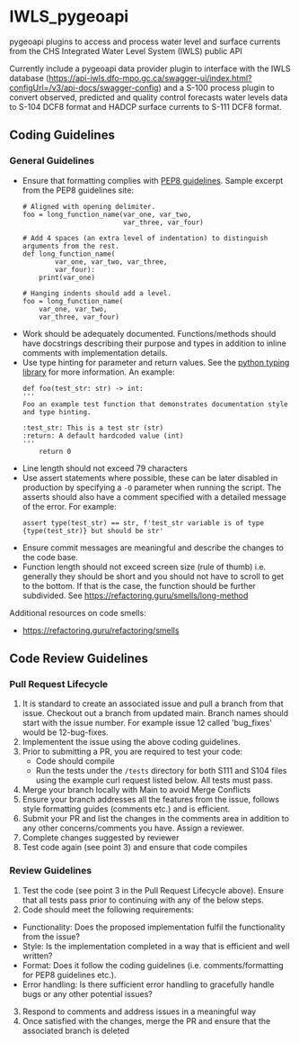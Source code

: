 # IWLS_pygeoapi

pygeoapi plugins to access and process water level and surface currents from the CHS Integrated Water Level System (IWLS) public API

Currently include a pygeoapi data provider plugin to interface with the IWLS database (https://api-iwls.dfo-mpo.gc.ca/swagger-ui/index.html?configUrl=/v3/api-docs/swagger-config) and a S-100 process plugin to convert observed, predicted and quality control forecasts water levels data to S-104 DCF8 format and HADCP surface currents to S-111 DCF8 format.


## Coding Guidelines

### General Guidelines
* Ensure that formatting complies with [PEP8 guidelines](https://peps.python.org/pep-0008/). Sample excerpt from the PEP8 guidelines site:
    ```
    # Aligned with opening delimiter.
    foo = long_function_name(var_one, var_two,
                             var_three, var_four)

    # Add 4 spaces (an extra level of indentation) to distinguish arguments from the rest.
    def long_function_name(
            var_one, var_two, var_three,
            var_four):
        print(var_one)

    # Hanging indents should add a level.
    foo = long_function_name(
        var_one, var_two,
        var_three, var_four)
    ```
* Work should be adequately documented. Functions/methods should have docstrings describing their purpose and types in addition to inline comments with implementation details.
* Use type hinting for parameter and return values. See the [python typing library](https://docs.python.org/3/library/typing.html) for more information. An example:
    ```
    def foo(test_str: str) -> int:
    '''
    Foo an example test function that demonstrates documentation style and type hinting.

    :test_str: This is a test str (str)
    :return: A default hardcoded value (int)
    '''
        return 0
    ```
* Line length should not exceed 79 characters
* Use assert statements where possible, these can be later disabled in production by specifying a `-O` parameter when running the script. The asserts should also have a comment specified with a detailed message of the error. For example:
    ```
    assert type(test_str) == str, f'test_str variable is of type {type(test_str)} but should be str'
    ```
* Ensure commit messages are meaningful and describe the changes to the code base.
* Function length should not exceed screen size (rule of thumb) i.e. generally they should be short and you should not have to scroll to get to the bottom. If that is the case, the function should be further subdivided. See https://refactoring.guru/smells/long-method

Additional resources on code smells:
* https://refactoring.guru/refactoring/smells

## Code Review Guidelines

### Pull Request Lifecycle

1. It is standard to create an associated issue and pull a branch from that issue. Checkout out a branch from updated main. Branch names should start with the issue number. For example issue 12 called 'bug_fixes' would be 12-bug-fixes.
2. Implementent the issue using the above coding guidelines.
3. Prior to submitting a PR, you are required to test your code:
    * Code should compile
    * Run the tests under the `/tests` directory for both S111 and S104 files using the example curl request listed below. All tests must pass.
4. Merge your branch locally with Main to avoid Merge Conflicts
5. Ensure your branch addresses all the features from the issue, follows style formatting guides (comments etc.) and is efficient.
4. Submit your PR and list the changes in the comments area in addition to any other concerns/comments you have. Assign a reviewer.
6. Complete changes suggested by reviewer
7. Test code again (see point 3) and ensure that code compiles

### Review Guidelines

1. Test the code (see point 3 in the Pull Request Lifecycle above). Ensure that all tests pass prior to continuing with any of the below steps.
2. Code should meet the following requirements:
  * Functionality: Does the proposed implementation fulfil the functionality from the issue?
  * Style: Is the implementation completed in a way that is efficient and well written?
  * Format: Does it follow the coding guidelines (i.e. comments/formatting for PEP8 guidelines etc.).
  * Error handling: Is there sufficient error handling to gracefully handle bugs or any other potential issues?
3. Respond to comments and address issues in a meaningful way
4. Once satisfied with the changes, merge the PR and ensure that the associated branch is deleted
